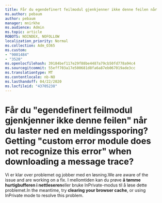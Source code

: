 ```yaml
---
title: Får du egendefinert feilmodul gjenkjenner ikke denne feilen når du laster ned en meldingssporing?
ms.author: pebaum
author: pebaum
manager: mnirkhe
ms.audience: Admin
ms.topic: article
ROBOTS: NOINDEX, NOFOLLOW
localization_priority: Normal
ms.collection: Adm_O365
ms.custom:
- "9001484"
- "3520"
ms.openlocfilehash: 39184bef117e29f88be4487a79cb50fd778a94c4
ms.sourcegitcommit: 55eff703a17e500681d8fa6a87eb067019ade3cc
ms.translationtype: MT
ms.contentlocale: nb-NO
ms.lasthandoff: 04/22/2020
ms.locfileid: "43705238"
---
```

# <a name="getting-custom-error-module-does-not-recognize-this-error-when-downloading-a-message-trace"></a><span data-ttu-id="1f6cf-102">Får du "egendefinert feilmodul gjenkjenner ikke denne feilen" når du laster ned en meldingssporing?</span><span class="sxs-lookup"><span data-stu-id="1f6cf-102">Getting "custom error module does not recognize this error" when downloading a message trace?</span></span>

<span data-ttu-id="1f6cf-103">Vi er klar over problemet og jobber med en løsning.</span><span class="sxs-lookup"><span data-stu-id="1f6cf-103">We are aware of the issue and are working on a fix.</span></span>  <span data-ttu-id="1f6cf-104">I mellomtiden kan du prøve **å tømme hurtigbufferen i nettleseren**eller bruke InPrivate-modus til å løse dette problemet.</span><span class="sxs-lookup"><span data-stu-id="1f6cf-104">In the meantime, try **clearing your browser cache**, or using InPrivate mode to resolve this problem.</span></span>